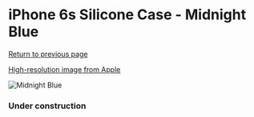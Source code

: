 # iPhone 6s Silicone Case - Midnight Blue

[Return to previous page](/iphone_6)

[High-resolution image from Apple](https://store.storeimages.cdn-apple.com/8756/as-images.apple.com/is/MKY22?wid=4500&hei=4500&fmt=png)

<div style="width: 384px"><img src="/everyphone/MKY22.png" alt="Midnight Blue"></div>

### Under construction
